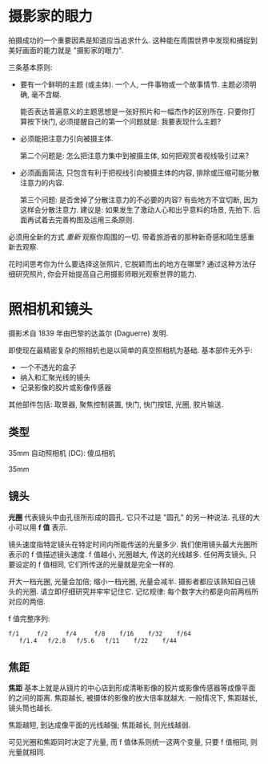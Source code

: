 # 摄影家的眼力

拍摄成功的一个重要因素是知道应当追求什么. 这种能在周围世界中发现和捕捉到美好画面的能力就是 "摄影家的眼力".

三条基本原则:

- 要有一个鲜明的主题 (或主体). 一个人, 一件事物或一个故事情节. 主题必须明确, 毫不含糊.

    能否表达普遍意义的主题思想是一张好照片和一幅杰作的区别所在.
    只要你打算按下快门, 必须提醒自己的第一个问题就是: 我要表现什么主题?

- 必须能把注意力引向被摄主体.

    第二个问题是: 怎么把注意力集中到被摄主体, 如何把观赏者视线吸引过来?

- 必须画面简洁, 只包含有利于把视线引向被摄主体的内容, 排除或压缩可能分散注意力的内容.

    第三个问题: 是否舍掉了分散注意力的不必要的内容?
    有些地方不宜切断, 因为这样会分散注意力. 建议是: 如果发生了激动人心和出乎意料的场景, 先拍下. 后面再试着去完善构图及运用三条原则.

必须用全新的方式 _重新_ 观察你周围的一切. 带着旅游者的那种新奇感和陌生感重新去观察.

花时间思考你为什么要选择这张照片, 它脱颖而出的地方在哪里? 通过这种方法仔细研究照片, 你会开始提高自己用摄影师眼光观察世界的能力.

# 照相机和镜头

摄影术自 1839 年由巴黎的达盖尔 (Daguerre) 发明.

即使现在最精密复杂的照相机也是以简单的真空照相机为基础. 基本部件无外乎:
- 一个不透光的盒子
- 纳入和汇聚光线的镜头
- 记录影像的胶片或影像传感器

其他部件包括: 取景器, 聚焦控制装置, 快门, 快门按钮, 光圈, 胶片输送.

## 类型

35mm 自动照相机 (DC): 傻瓜相机

35mm

## 镜头

**光圈** 代表镜头中由孔径所形成的圆孔. 它只不过是 "圆孔" 的另一种说法.
孔径的大小可以用 **f 值** 表示.

镜头速度指特定镜头在特定时间内所能传送的光量多少. 我们使用镜头最大光圈所表示的 f 值描述镜头速度.
f 值越小, 光圈越大, 传送的光线越多. 任何两支镜头, 只要设定的 f 值相同, 它们所传送的光量就是完全一样的.

开大一档光圈, 光量会加倍; 缩小一档光圈, 光量会减半.
摄影者都应该熟知自己镜头的光圈. 请立即仔细研究并牢牢记住它.
记忆规律: 每个数字大约都是向前两档所对应的两倍.

f 值完整序列:

    f/1     f/2     f/4     f/8    f/16    f/32    f/64
       f/1.4   f/2.8   f/5.6   f/11    f/22    f/44

## 焦距

**焦距** 基本上就是从镜片的中心店到形成清晰影像的胶片或影像传感器等成像平面的之间的距离.
焦距越长, 被摄体的影像的放大倍率就越大.
一般情况下, 焦距越长, 镜头筒也越长.

焦距越短, 到达成像平面的光线越强; 焦距越长, 则光线越弱.

可见光圈和焦距同时决定了光量, 而 f 值体系则统一这两个变量, 只要 f 值相同, 则光量就相同.




